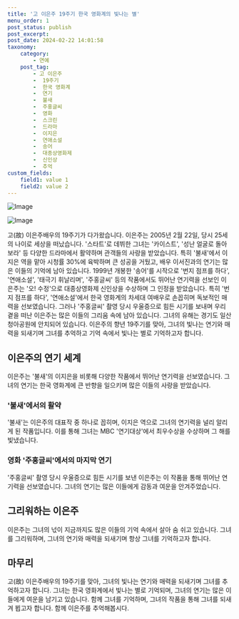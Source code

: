 ```yaml
---
title: '고 이은주 19주기 한국 영화계의 빛나는 별'
menu_order: 1
post_status: publish
post_excerpt: 
post_date: 2024-02-22 14:01:58
taxonomy:
    category:
        - 연예
    post_tag:
        - 고 이은주
        -  19주기
        -  한국 영화계
        -  연기
        -  불새
        -  주홍글씨
        -  영화
        -  스크린
        -  드라마
        -  이지은
        -  연애소설
        -  송어
        -  대종상영화제
        -  신인상
        -  추억
custom_fields:
    field1: value 1
    field2: value 2
---
```


![Image](https://mimgnews.pstatic.net/image/312/2024/02/22/0000650268_001_20240222080601363.jpg?type=w540)

![Image](https://ssl.pstatic.net/mimgnews/image/312/2024/02/22/0000650268_002_20240222080601394.jpg?type=w540)

고(故) 이은주배우의 19주기가 다가왔습니다. 이은주는 2005년 2월 22일, 당시 25세의 나이로 세상을 떠났습니다. '스타트'로 데뷔한 그녀는 '카이스트', '성난 얼굴로 돌아보라' 등 다양한 드라마에서 활약하며 관객들의 사랑을 받았습니다. 특히 '불새'에서 이지은 역을 맡아 시청률 30%에 육박하며 큰 성공을 거뒀고, 배우 이서진과의 연기는 많은 이들의 기억에 남아 있습니다.
1999년 개봉한 '송어'를 시작으로 '번지 점프를 하다', '연애소설', '태극기 휘날리며', '주홍글씨' 등의 작품에서도 뛰어난 연기력을 선보인 이은주는 '오! 수정'으로 대종상영화제 신인상을 수상하며 그 인정을 받았습니다. 특히 '번지 점프를 하다', '연애소설'에서 한국 영화계의 차세대 여배우로 손꼽히며 독보적인 매력을 선보였습니다.
그러나 '주홍글씨' 촬영 당시 우울증으로 힘든 시기를 보내며 우리 곁을 떠난 이은주는 많은 이들의 그리움 속에 남아 있습니다. 그녀의 유해는 경기도 일산 청아공원에 안치되어 있습니다.
이은주의 향년 19주기를 맞아, 그녀의 빛나는 연기와 매력을 되새기며 그녀를 추억하고 기억 속에서 빛나는 별로 기억하고자 합니다.
## 이은주의 연기 세계
이은주는 '불새'의 이지은을 비롯해 다양한 작품에서 뛰어난 연기력을 선보였습니다. 그녀의 연기는 한국 영화계에 큰 반향을 일으키며 많은 이들의 사랑을 받았습니다.
### '불새'에서의 활약
'불새'는 이은주의 대표작 중 하나로 꼽히며, 이지은 역으로 그녀의 연기력을 널리 알리게 된 작품입니다. 이를 통해 그녀는 MBC '연기대상'에서 최우수상을 수상하며 그 해를 빛냈습니다.
### 영화 '주홍글씨'에서의 마지막 연기
'주홍글씨' 촬영 당시 우울증으로 힘든 시기를 보낸 이은주는 이 작품을 통해 뛰어난 연기력을 선보였습니다. 그녀의 연기는 많은 이들에게 감동과 여운을 안겨주었습니다.
## 그리워하는 이은주
이은주는 그녀의 넋이 지금까지도 많은 이들의 기억 속에서 살아 숨 쉬고 있습니다. 그녀를 그리워하며, 그녀의 연기와 매력을 되새기며 항상 그녀를 기억하고자 합니다.
## 마무리
고(故) 이은주배우의 19주기를 맞아, 그녀의 빛나는 연기와 매력을 되새기며 그녀를 추억하고자 합니다. 그녀는 한국 영화계에서 빛나는 별로 기억되며, 그녀의 연기는 많은 이들에게 여운을 남기고 있습니다. 함께 그녀를 기억하며, 그녀의 작품을 통해 그녀를 되새겨 뵙고자 합니다. 함께 이은주를 추억해봅시다.
